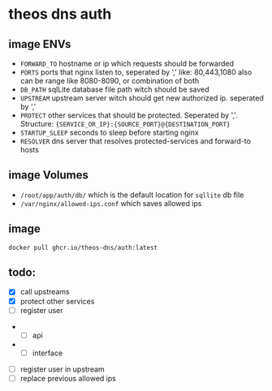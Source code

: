 # theos dns auth

## image ENVs
- `FORWARD_TO` hostname or ip which requests should be forwarded
- `PORTS` ports that nginx listen to, seperated by ',' like: 80,443,1080 also can be range like 8080-8090, or combination of both
- `DB_PATH` sqlLite database file path witch should be saved
- `UPSTREAM` upstream server witch should get new authorized ip. seperated by ','
- `PROTECT` other services that should be protected. Seperated by ','. Structure: `{SERVICE_OR_IP}:{SOURCE_PORT}@{DESTINATION_PORT}`
- `STARTUP_SLEEP` seconds to sleep before starting nginx
- `RESOLVER` dns server that resolves protected-services and forward-to hosts


## image Volumes
- `/root/app/auth/db/` which is the default location for `sqllite` db file
- `/var/nginx/allowed-ips.conf` which saves allowed ips

## image
`docker pull ghcr.io/theos-dns/auth:latest`


## todo:
- [x] call upstreams
- [x] protect other services
- [ ] register user
- - [ ] api
- - [ ] interface
- [ ] register user in upstream
- [ ] replace previous allowed ips
